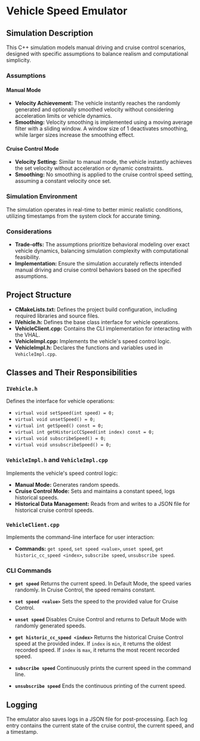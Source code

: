 # Vehicle Speed Emulator

## Simulation Description

This C++ simulation models manual driving and cruise control scenarios, designed with specific assumptions to balance realism and computational simplicity.

### Assumptions

#### Manual Mode
- **Velocity Achievement:** The vehicle instantly reaches the randomly generated and optionally smoothed velocity without considering acceleration limits or vehicle dynamics.
- **Smoothing:** Velocity smoothing is implemented using a moving average filter with a sliding window. A window size of 1 deactivates smoothing, while larger sizes increase the smoothing effect.

#### Cruise Control Mode
- **Velocity Setting:** Similar to manual mode, the vehicle instantly achieves the set velocity without acceleration or dynamic constraints.
- **Smoothing:** No smoothing is applied to the cruise control speed setting, assuming a constant velocity once set.

### Simulation Environment
The simulation operates in real-time to better mimic realistic conditions, utilizing timestamps from the system clock for accurate timing.

### Considerations
- **Trade-offs:** The assumptions prioritize behavioral modeling over exact vehicle dynamics, balancing simulation complexity with computational feasibility.
- **Implementation:** Ensure the simulation accurately reflects intended manual driving and cruise control behaviors based on the specified assumptions.

## Project Structure

- **CMakeLists.txt:** Defines the project build configuration, including required libraries and source files.
- **IVehicle.h:** Defines the base class interface for vehicle operations.
- **VehicleClient.cpp:** Contains the CLI implementation for interacting with the VHAL.
- **VehicleImpl.cpp:** Implements the vehicle's speed control logic.
- **VehicleImpl.h:** Declares the functions and variables used in `VehicleImpl.cpp`.

## Classes and Their Responsibilities

### `IVehicle.h`
Defines the interface for vehicle operations:
- `virtual void setSpeed(int speed) = 0;`
- `virtual void unsetSpeed() = 0;`
- `virtual int getSpeed() const = 0;`
- `virtual int getHistoricCCSpeed(int index) const = 0;`
- `virtual void subscribeSpeed() = 0;`
- `virtual void unsubscribeSpeed() = 0;`

### `VehicleImpl.h` and `VehicleImpl.cpp`
Implements the vehicle's speed control logic:
- **Manual Mode:** Generates random speeds.
- **Cruise Control Mode:** Sets and maintains a constant speed, logs historical speeds.
- **Historical Data Management:** Reads from and writes to a JSON file for historical cruise control speeds.

### `VehicleClient.cpp`
Implements the command-line interface for user interaction:
- **Commands:** `get speed`, `set speed <value>`, `unset speed`, `get historic_cc_speed <index>`, `subscribe speed`, `unsubscribe speed`.


### CLI Commands

- **`get speed`**
    Returns the current speed. In Default Mode, the speed varies randomly. In Cruise Control, the speed remains constant.

- **`set speed <value>`**
    Sets the speed to the provided value for Cruise Control.

- **`unset speed`**
    Disables Cruise Control and returns to Default Mode with randomly generated speeds.

- **`get historic_cc_speed <index>`**
    Returns the historical Cruise Control speed at the provided index. If `index` is `min`, it returns the oldest recorded speed. If `index` is `max`, it returns the most recent recorded speed.

- **`subscribe speed`**
    Continuously prints the current speed in the command line.

- **`unsubscribe speed`**
    Ends the continuous printing of the current speed.

## Logging

The emulator also saves logs in a JSON file for post-processing. Each log entry contains the current state of the cruise control, the current speed, and a timestamp. 
